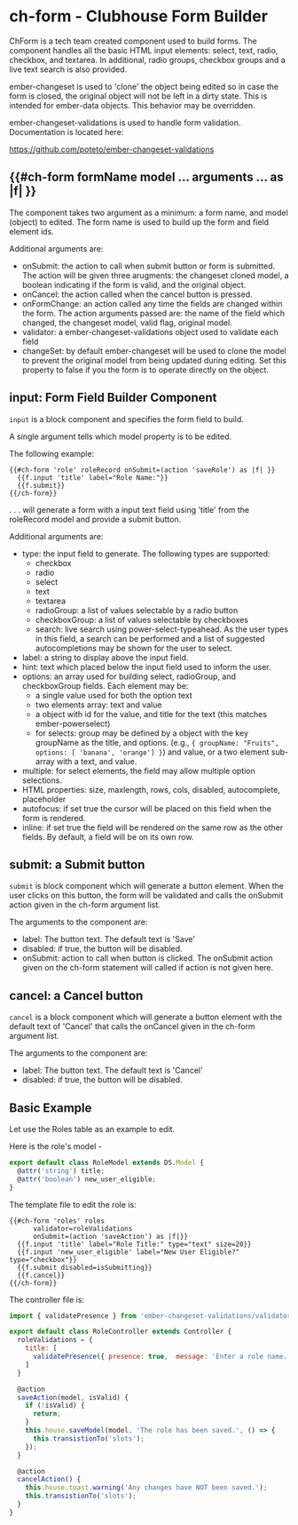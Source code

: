 # ch-form - Clubhouse Form Builder

ChForm is a tech team created component used to build forms. The component
handles all the basic HTML input elements: select, text, radio, checkbox,
and textarea. In additional, radio groups, checkbox groups and a live text
search is also provided.

ember-changeset is used to 'clone' the object being edited so in case the form
is closed, the original object will not be left in a dirty state. This is intended
for ember-data objects. This behavior may be overridden.

ember-changeset-validations is used to handle form validation. Documentation
is located here:

https://github.com/poteto/ember-changeset-validations

## {{#ch-form formName model ... arguments ... as |f| }}
The component takes two argument as a minimum: a form name, and model (object) to edited.
The form name is used to build up the form and field element ids.

Additional arguments are:

* onSubmit: the action to call when submit button or form is submitted.
  The action will be given three arugments: the changeset cloned model, a boolean
  indicating if the form is valid, and the original object.
* onCancel: the action called when the cancel button is pressed.
* onFormChange: an action called any time the fields are changed within the form.
  The action arguments passed are: the name of the field which changed,
  the changeset model, valid flag, original model.
* validator: a ember-changeset-validations object used to validate each field
* changeSet: by default ember-changeset will be used to clone the model to
  prevent the original model from being updated during editing. Set this
  property to false if you the form is to operate directly on the object.


## input: Form Field Builder Component

`input` is a block component and specifies the form field to build.

A single argument tells which model property is to be edited.

The following example:
```htmlbars
{{#ch-form 'role' roleRecord onSubmit=(action 'saveRole') as |f| }}
  {{f.input 'title' label="Role Name:"}}
  {{f.submit}}
{{/ch-form}}
```

. . . will generate a form with a input text field using 'title' from the roleRecord model and provide a submit button.

Additional arguments are:

* type: the input field to generate. The following types are supported:
  - checkbox
  - radio
  - select
  - text
  - textarea
  - radioGroup: a list of values selectable by a radio button
  - checkboxGroup: a list of values selectable by checkboxes
  - search: live search using power-select-typeahead. As the user types in
    this field, a search can be performed and a list of suggested autocompletions
    may be shown for the user to select.
* label: a string to display above the input field.
* hint: text which placed below the input field used to inform the user.
* options: an array used for building select, radioGroup, and checkboxGroup fields.
  Each element may be:
    - a single value used for both the option text
    - two elements array: text and value
    - a object with id for the value, and title for the text (this matches ember-powerselect)
    - for selects: group may be defined by a object with the key groupName as the title, and
      options. (e.g., `{ groupName: "Fruits", options: [ 'banana', 'orange'] }`)
  and value, or a two element sub-array with a text, and value.
* multiple: for select elements, the field may allow multiple option selections.
* HTML properties: size, maxlength, rows, cols, disabled, autocomplete, placeholder
* autofocus: if set true the cursor will be placed on this field when the form is rendered.
* inline: if set true the field will be rendered on the same row as the other fields. By default, a field will be on its own row.

## submit: a Submit button

`submit` is block component which will generate a button element. When the user clicks on this button, the form will be validated and calls the onSubmit action given in the ch-form argument list.

The arguments to the component are:

* label: The button text. The default text is 'Save'
* disabled: if true, the button will be disabled.
* onSubmit: action to call when button is clicked. The onSubmit action given on
  the ch-form statement will called if action is not given here.

## cancel: a Cancel button

`cancel` is a block component which will generate a button element with the default text of 'Cancel' that calls the onCancel given in the ch-form argument list.

The arguments to the component are:

* label: The button text. The default text is 'Cancel'
* disabled: if true, the button will be disabled.

## Basic Example

Let use the Roles table as an example to edit.

Here is the role's model -

```javascript
export default class RoleModel extends DS.Model {
  @attr('string') title;
  @attr('boolean') new_user_eligible;
}
```

The template file to edit the role is:

```htmlbars
{{#ch-form 'roles' roles
      validator=roleValidations
      onSubmit=(action 'saveAction') as |f|}}
  {{f.input 'title' label="Role Title:" type="text" size=20}}
  {{f.input 'new_user_eligible' label="New User Eligible?" type="checkbox"}}
  {{f.submit disabled=isSubmitting}}
  {{f.cancel}}
{{/ch-form}}
```

The controller file is:

```javascript
import { validatePresence } from 'ember-changeset-validations/validators';

export default class RoleController extends Controller {
  roleValidations = {
    title: [
      validatePresence({ presence: true,  message: 'Enter a role name.' }),
    ]
  }

  @action
  saveAction(model, isValid) {
    if (!isValid) {
      return;
    }
    this.house.saveModel(model, 'The role has been saved.', () => {
      this.transistionTo('slots');
    });
  }

  @action
  cancelAction() {
    this.house.toast.warning('Any changes have NOT been saved.');
    this.transistionTo('slots');
  }
}
```
